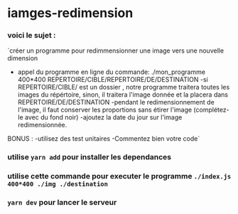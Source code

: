 # iamges-redimension

### voici le sujet :  
`créer un programme pour redimmensionner une image vers une nouvelle dimension 
- appel du programme en ligne du commande: ./mon_programme 400*400 
REPERTOIRE/CIBLE/REPERTOIRE/DE/DESTINATION
-si REPERTOIRE/CIBLE/ est un dossier , notre programme traitera toutes les images du répértoire, sinon, il traitera l'image donnée et la placera dans REPERTOIRE/DE/DESTINATION 
-pendant le redimensionnement de l'image, il faut conserver les proportions sans étirer l'image (complétez-le avec du fond noir) 
-ajoutez la date du jour sur l'image redimensionnée. 

BONUS : 
-utilisez des test unitaires
-Commentez bien votre code`  

### utilise `yarn add` pour installer les dependances  
### utilise cette commande pour executer le programme `./index.js 400*400 ./img ./destination`  
### `yarn dev` pour lancer le serveur  

